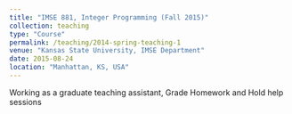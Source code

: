 ```yaml
---
title: "IMSE 881, Integer Programming (Fall 2015)"
collection: teaching
type: "Course"
permalink: /teaching/2014-spring-teaching-1
venue: "Kansas State University, IMSE Department"
date: 2015-08-24
location: "Manhattan, KS, USA"
---
```


Working as a graduate teaching assistant, Grade Homework and Hold help sessions
